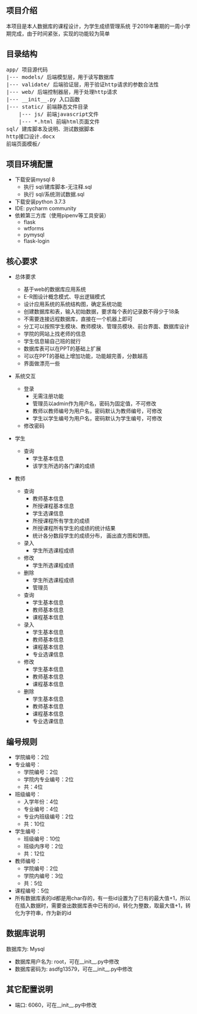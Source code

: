 ## 项目介绍
本项目是本人数据库的课程设计，为学生成绩管理系统
于2019年暑期的一周小学期完成，由于时间紧张，实现的功能较为简单

## 目录结构
<pre>
app/ 项目源代码
|--- models/ 后端模型层，用于读写数据库
|--- validate/ 后端验证层，用于验证http请求的参数合法性
|--- web/ 后端控制器层，用于处理http请求
|--- __init__.py 入口函数
|--- static/ 前端静态文件目录
    |--- js/ 前端javascript文件
    |--- *.html 前端html页面文件
sql/ 建库脚本及说明、测试数据脚本
http接口设计.docx
前端页面模板/ 
</pre>

## 项目环境配置
- 下载安装mysql 8
    - 执行 sql/建库脚本-无注释.sql
    - 执行 sql/系统测试数据.sql
- 下载安装python 3.7.3
- IDE: pycharm community
- 依赖第三方库（使用pipenv等工具安装）
    - flask
    - wtforms
    - pymysql
    - flask-login

## 核心要求
- 总体要求
    - 基于web的数据库应用系统
    - E-R图设计概念模式、导出逻辑模式
    - 设计应用系统的系统结构图，确定系统功能
    - 创建数据库和表，输入初始数据，要求每个表的记录数不得少于18条
    - 不需要连接远程数据库，直接在一个机器上即可
    - 分工可以按照学生模块、教师模块、管理员模块、前台界面、数据库设计
    - 学院的网站上找老师的信息
    - 学生信息输自己班的就行
    - 数据库表可以在PPT的基础上扩展
    - 可以在PPT的基础上增加功能，功能越完善，分数越高
    - 界面做漂亮一些

- 系统交互
    - 登录
        - 无需注册功能
        - 管理员以admin作为用户名，密码为固定值，不可修改
        - 教师以教师编号为用户名，密码默认为教师编号，可修改
        - 学生以学生编号为用户名，密码默认为学生编号，可修改
    - 修改密码
- 学生
    - 查询
        - 学生基本信息
        - 该学生所选的各门课的成绩
- 教师
    - 查询
        - 教师基本信息
        - 所授课程基本信息
        - 学生选课信息
        - 所授课程所有学生的成绩
        - 所授课程所有学生的成绩的统计结果
        - 统计各分数段学生的成绩分布， 画出直方图和饼图。
    - 录入
        - 学生所选课程成绩
    - 修改
        - 学生所选课程成绩
    - 删除
        - 学生所选课程成绩
        - 管理员
    - 查询
        - 学生基本信息
        - 教师基本信息
        - 课程基本信息
    - 录入
        - 学生基本信息
        - 教师基本信息
        - 课程基本信息
        - 专业选课信息
    - 修改
        - 学生基本信息
        - 教师基本信息
        - 课程基本信息
    - 删除
        - 学生基本信息
        - 教师基本信息
        - 课程基本信息
        - 专业选课信息

## 编号规则
- 学院编号：2位
- 专业编号：
    - 学院编号：2位
    - 学院内专业编号：2位
    - 共：4位
- 班级编号：
    - 入学年份：4位
    - 专业编号：4位
    - 专业内班级编号：2位
    - 共：10位
- 学生编号：
    - 班级编号：10位
    - 班级内序号：2位
    - 共：12位
- 教师编号：
    - 学院编号：2位
    - 学院内编号：3位
    - 共：5位
- 课程编号：5位
- 所有数据库表的id都是用char存的，有一些id设置为了已有的最大值+1，所以在插入数据时，需要查出数据库表中已有的id，转化为整数，取最大值+1，转化为字符串，作为新的id


## 数据库说明
数据库为: Mysql
- 数据库用户名为: root，可在__init__.py中修改
- 数据库密码为: asdfg13579，可在__init__.py中修改

## 其它配置说明
- 端口: 6060，可在__init__.py中修改
